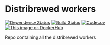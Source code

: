 # Distribrewed workers
[![Dependency Status](https://www.versioneye.com/user/projects/59c965c2368b083214208a61/badge.svg?style=flat-square)](https://www.versioneye.com/user/projects/59c965c2368b083214208a61)
[![Build Status](https://img.shields.io/travis/distribrewed/workers.svg?branch=master&style=flat-square)](https://travis-ci.org/distribrewed/workers/)
[![Codecov](https://img.shields.io/codecov/c/github/distribrewed/workers.svg?style=flat-square)](https://codecov.io/gh/distribrewed/workers)
[![This image on DockerHub](https://img.shields.io/docker/pulls/distribrewed/workers.svg?style=flat-square)](https://hub.docker.com/r/distribrewed/workers/)

Repo containing all the distribrewed workers